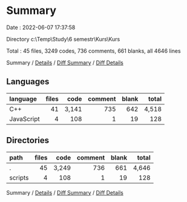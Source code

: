 # Summary

Date : 2022-06-07 17:37:58

Directory c:\\Temp\\Study\\6 semestr\\Kurs\\Kurs

Total : 45 files,  3249 codes, 736 comments, 661 blanks, all 4646 lines

Summary / [Details](details.md) / [Diff Summary](diff.md) / [Diff Details](diff-details.md)

## Languages
| language | files | code | comment | blank | total |
| :--- | ---: | ---: | ---: | ---: | ---: |
| C++ | 41 | 3,141 | 735 | 642 | 4,518 |
| JavaScript | 4 | 108 | 1 | 19 | 128 |

## Directories
| path | files | code | comment | blank | total |
| :--- | ---: | ---: | ---: | ---: | ---: |
| . | 45 | 3,249 | 736 | 661 | 4,646 |
| scripts | 4 | 108 | 1 | 19 | 128 |

Summary / [Details](details.md) / [Diff Summary](diff.md) / [Diff Details](diff-details.md)